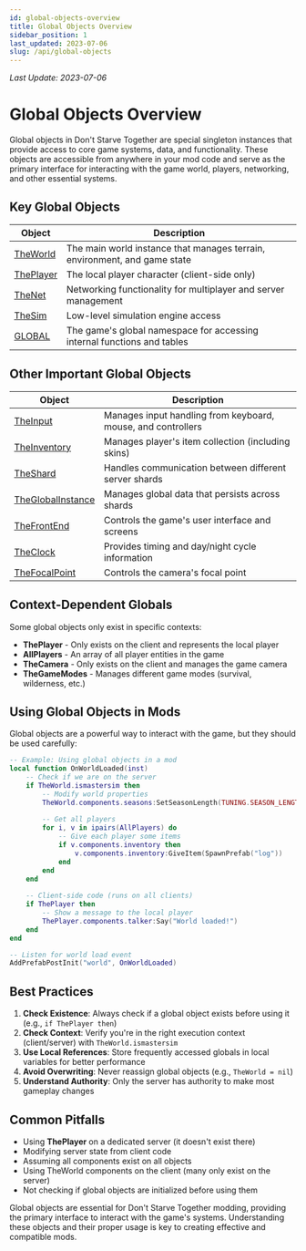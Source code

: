 ```yaml
---
id: global-objects-overview
title: Global Objects Overview
sidebar_position: 1
last_updated: 2023-07-06
slug: /api/global-objects
---
```

*Last Update: 2023-07-06*
# Global Objects Overview

Global objects in Don't Starve Together are special singleton instances that provide access to core game systems, data, and functionality. These objects are accessible from anywhere in your mod code and serve as the primary interface for interacting with the game world, players, networking, and other essential systems.

## Key Global Objects

| Object | Description |
|--------|-------------|
| [TheWorld](/docs/api-vanilla/global-objects/theworld) | The main world instance that manages terrain, environment, and game state |
| [ThePlayer](/docs/api-vanilla/global-objects/theplayer) | The local player character (client-side only) |
| [TheNet](/docs/api-vanilla/global-objects/thenet) | Networking functionality for multiplayer and server management |
| [TheSim](/docs/api-vanilla/global-objects/thesim) | Low-level simulation engine access |
| [GLOBAL](/docs/api-vanilla/global-objects/global) | The game's global namespace for accessing internal functions and tables |

## Other Important Global Objects

| Object | Description |
|--------|-------------|
| [TheInput](/docs/api-vanilla/global-objects/theinput) | Manages input handling from keyboard, mouse, and controllers |
| [TheInventory](/docs/api-vanilla/global-objects/theinventory) | Manages player's item collection (including skins) |
| [TheShard](/docs/api-vanilla/global-objects/theshard) | Handles communication between different server shards |
| [TheGlobalInstance](/docs/api-vanilla/global-objects/theglobalinstance) | Manages global data that persists across shards |
| [TheFrontEnd](/docs/api-vanilla/global-objects/thefrontend) | Controls the game's user interface and screens |
| [TheClock](/docs/api-vanilla/global-objects/theclock) | Provides timing and day/night cycle information |
| [TheFocalPoint](/docs/api-vanilla/global-objects/thefocalpoint) | Controls the camera's focal point |

## Context-Dependent Globals

Some global objects only exist in specific contexts:

- **ThePlayer** - Only exists on the client and represents the local player
- **AllPlayers** - An array of all player entities in the game
- **TheCamera** - Only exists on the client and manages the game camera
- **TheGameModes** - Manages different game modes (survival, wilderness, etc.)

## Using Global Objects in Mods

Global objects are a powerful way to interact with the game, but they should be used carefully:

```lua
-- Example: Using global objects in a mod
local function OnWorldLoaded(inst)
    -- Check if we are on the server
    if TheWorld.ismastersim then
        -- Modify world properties
        TheWorld.components.seasons:SetSeasonLength(TUNING.SEASON_LENGTH_MODERATE)
        
        -- Get all players
        for i, v in ipairs(AllPlayers) do
            -- Give each player some items
            if v.components.inventory then
                v.components.inventory:GiveItem(SpawnPrefab("log"))
            end
        end
    end
    
    -- Client-side code (runs on all clients)
    if ThePlayer then
        -- Show a message to the local player
        ThePlayer.components.talker:Say("World loaded!")
    end
end

-- Listen for world load event
AddPrefabPostInit("world", OnWorldLoaded)
```

## Best Practices

1. **Check Existence**: Always check if a global object exists before using it (e.g., `if ThePlayer then`)
2. **Check Context**: Verify you're in the right execution context (client/server) with `TheWorld.ismastersim`
3. **Use Local References**: Store frequently accessed globals in local variables for better performance
4. **Avoid Overwriting**: Never reassign global objects (e.g., `TheWorld = nil`)
5. **Understand Authority**: Only the server has authority to make most gameplay changes

## Common Pitfalls

- Using **ThePlayer** on a dedicated server (it doesn't exist there)
- Modifying server state from client code
- Assuming all components exist on all objects
- Using TheWorld components on the client (many only exist on the server)
- Not checking if global objects are initialized before using them

Global objects are essential for Don't Starve Together modding, providing the primary interface to interact with the game's systems. Understanding these objects and their proper usage is key to creating effective and compatible mods. 
